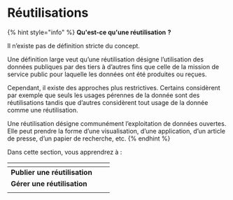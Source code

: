 # Réutilisations

{% hint style="info" %}
**Qu'est-ce qu'une réutilisation** **?**

Il n’existe pas de définition stricte du concept.

Une définition large veut qu’une réutilisation désigne l’utilisation des données publiques par des tiers à d’autres fins que celle de la mission de service public pour laquelle les données ont été produites ou reçues.

Cependant, il existe des approches plus restrictives. Certains considèrent par exemple que seuls les usages pérennes de la donnée sont des réutilisations tandis que d’autres considèrent tout usage de la donnée comme une réutilisation.

Une réutilisation désigne communément l’exploitation de données ouvertes. Elle peut prendre la forme d’une visualisation, d’une application, d’un article de presse, d’un papier de recherche, etc.
{% endhint %}

Dans cette section, vous apprendrez à :&#x20;

<table data-view="cards"><thead><tr><th></th><th data-hidden></th><th data-hidden></th></tr></thead><tbody><tr><td><strong>Publier une réutilisation</strong></td><td></td><td></td></tr><tr><td><strong>Gérer une réutilisation</strong></td><td></td><td></td></tr><tr><td></td><td></td><td></td></tr></tbody></table>
